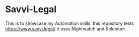 # Savvi-Legal
This is to showcase my Automation skills. this repository tests  https://www.savvi.legal/
it uses Nightwatch and Selenium
